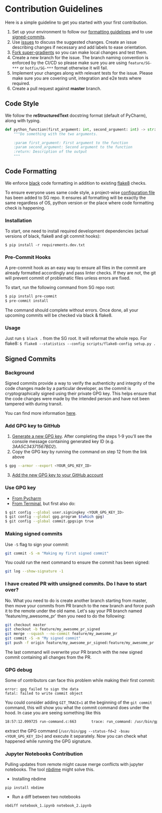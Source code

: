 # Contribution Guidelines

Here is a simple guideline to get you started with your first contribution.
1. Set up your environment to follow our [formatting guidelines](#code-formatting) and to use [signed-commits](#signed-commits).
2. Use [issues](https://github.com/Deci-AI/super-gradients/issues) to discuss the suggested changes. Create an issue describing changes if necessary and add labels to ease orientation.
3. [Fork super-gradients](https://help.github.com/articles/fork-a-repo/) so you can make local changes and test them.
4. Create a new branch for the issue. The branch naming convention is enforced by the CI/CD so please make sure you are using `feature/SG-***` or `hotfix/SG-***` format otherwise it will fail.
5. Implement your changes along with relevant tests for the issue. Please make sure you are covering unit, integration and e2e tests where required.
6. Create a pull request against **master** branch.



## Code Style

We follow the **reStructuredText** docstring format (default of PyCharm), along with typing.
```python
def python_function(first_argument: int, second_argument: int) -> str:
    """Do something with the two arguments.

    :param first_argument: First argument to the function
    :param second_argument: Second argument to the function
    :return: Description of the output
    """
```




## Code Formatting

We enforce [black](https://github.com/psf/black) code formatting in addition to existing [flake8](https://flake8.pycqa.org/en/latest/user/index.html) checks. 

To ensure everyone uses same code style, a project-wise [configuration file](https://github.com/Deci-AI/super-gradients/blob/master/pyproject.toml) has been added to SG repo. It ensures all formatting will be exactly the same regardless of OS, python version or the place where code formatting check is happening. 

### Installation

To start, one need to install required development dependencies (actual versions of black, flake8 and git commit hooks):

`$ pip install -r requirements.dev.txt`

### Pre-Commit Hooks

A pre-commit hook as an easy way to ensure all files in the commit are already formatted accordingly and pass linter checks. If they are not, the git will prevent commit of problematic files unless errors are fixed.

To start, run the following command from SG repo root:
```bash
$ pip install pre-commit
$ pre-commit install
```

The command should complete without errors. Once done, all your upcoming commits will be checked via black & flake8. 

### Usage

Just run ```$ black .``` from the SG root. It will reformat the whole repo.
For flake8: ```$ flake8 --statistics --config scripts/flake8-config setup.py .``` 


## Signed Commits

### Background

Signed commits provide a way to verify the authenticity and integrity of the code changes made by a particular developer, as the commit is cryptographically signed using their private GPG key. This helps ensure that the code changes were made by the intended person and have not been tampered with during transit.

You can find more information [here](https://withblue.ink/2020/05/17/how-and-why-to-sign-git-commits.html).

### Add GPG key to GitHub

1. [Generate a new GPG key](https://docs.github.com/en/authentication/managing-commit-signature-verification/generating-a-new-gpg-key). After completing the steps 1-9 you'll see the console message containing generated key ID (e.g. <i>3AA5C34371567BD2</i>).
2. Copy the GPG key by running the command on step 12 from the link above
    
```bash
$ gpg --armor --export <YOUR_GPG_KEY_ID>
```
    
3. [Add the new GPG key to your GitHub account](https://docs.github.com/en/authentication/managing-commit-signature-verification/adding-a-new-gpg-key-to-your-github-account)

### Use GPG key

- [From Pycharm](https://www.jetbrains.com/help/pycharm/set-up-GPG-commit-signing.html#enable-commit-signing)
- [From Terminal](https://docs.github.com/en/authentication/managing-commit-signature-verification/signing-commits), but first also do:
    
```bash
$ git config --global user.signingkey <YOUR_GPG_KEY_ID>
$ git config --global gpg.program $(which gpg)
$ git config --global commit.gpgsign true
```

### Making signed commits
Use ```-S``` flag to sign your commit:
```bash
git commit -S -m "Making my first signed commit"
```


You could run the next command to ensure the commit has been signed:
```bash
git log --show-signature -1
```

### I have created PR with unsigned commits. Do I have to start over?

No. What you need to do is create another branch starting from master, then move your commits from PR branch to the 
new branch and force push it to the remote under the old name. Let's say your PR branch named 'feature/my_awesome_pr'
then you need to do the following:

```bash
git checkout master
git checkout -b feature/my_awesome_pr_signed
git merge --squash --no-commit feature/my_awesome_pr
git commit -S -m "My signed commit"
git push -f origin feature/my_awesome_pr_signed:feature/my_awesome_pr
```

The last command will overwrite your PR branch with the new signed commit containing all changes from the PR. 


### GPG debug
Some of contributors can face this problem while making their first commit:
```
error: gpg failed to sign the data
fatal: failed to write commit object
```
You could consider adding ```GIT_TRACE=1``` at the beginning of the ```git commit``` command, this will show you what the commit command does under the hood. In case you are seeing something like this 
```bash
18:57:12.099725 run-command.c:663       trace: run_command: /usr/bin/gpg --status-fd=2 -bsau <YOUR_GPG_KEY_ID>
```
extract the GPG command (```/usr/bin/gpg --status-fd=2 -bsau <YOUR_GPG_KEY_ID>```) and execute it separately. Now you can check what happened while running the GPG signature.



### Jupyter Notebooks Contribution

Pulling updates from remote might cause merge conflicts with jupyter notebooks. The tool [nbdime](https://nbdime.readthedocs.io/en/latest/) might solve this.
* Installing nbdime
```
pip install nbdime
```
* Run a diff between two notebooks
```
nbdiff notebook_1.ipynb notebook_2.ipynb
```


